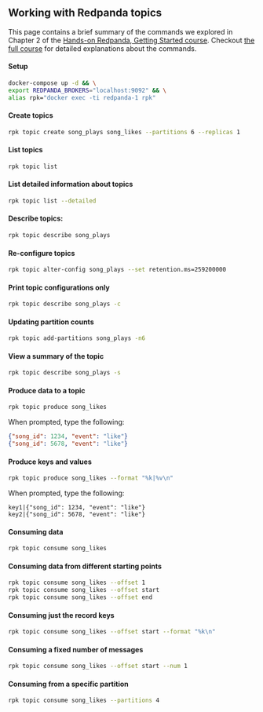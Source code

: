 ## Working with Redpanda topics
This page contains a brief summary of the commands we explored in Chapter 2 of the [Hands-on Redpanda, Getting Started course][course-link]. Checkout [the full course][course-link] for detailed explanations about the commands.

[course-link]: https://university.redpanda.com/courses/hands-on-redpanda-getting-started

#### Setup
```sh
docker-compose up -d && \
export REDPANDA_BROKERS="localhost:9092" && \
alias rpk="docker exec -ti redpanda-1 rpk"
```

#### Create topics
```sh
rpk topic create song_plays song_likes --partitions 6 --replicas 1
```

#### List topics
```sh
rpk topic list
```

#### List detailed information about topics
```sh
rpk topic list --detailed
```

#### Describe topics:
```sh
rpk topic describe song_plays
```

#### Re-configure topics
```sh
rpk topic alter-config song_plays --set retention.ms=259200000
```

#### Print topic configurations only
```sh
rpk topic describe song_plays -c
```

#### Updating partition counts
```sh
rpk topic add-partitions song_plays -n6
```

#### View a summary of the topic
```sh
rpk topic describe song_plays -s
```

#### Produce data to a topic
```sh
rpk topic produce song_likes
```

When prompted, type the following:
```json
{"song_id": 1234, "event": "like"}
{"song_id": 5678, "event": "like"}
```

#### Produce keys and values
```sh
rpk topic produce song_likes --format "%k|%v\n"
```

When prompted, type the following:
```
key1|{"song_id": 1234, "event": "like"}
key2|{"song_id": 5678, "event": "like"}
```

#### Consuming data
```sh
rpk topic consume song_likes
```

#### Consuming data from different starting points
```sh
rpk topic consume song_likes --offset 1 
rpk topic consume song_likes --offset start 
rpk topic consume song_likes --offset end
```

#### Consuming just the record keys
```sh
rpk topic consume song_likes --offset start --format "%k\n"
```

#### Consuming a fixed number of messages
```sh
rpk topic consume song_likes --offset start --num 1
```

#### Consuming from a specific partition
```sh
rpk topic consume song_likes --partitions 4
```

